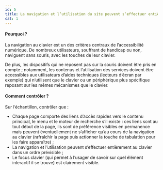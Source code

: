 ```yaml
---
id: 5
title: La navigation et l’utilisation du site peuvent s’effectuer entièrement au clavier
cat: 1
---
```


#### Pourquoi ?

La navigation au clavier est un des critères centraux de l’accessibilité numérique. De nombreux utilisateurs, souffrant de handicap ou non, naviguent sans souris, avec les touches de leur clavier. 

De plus, les dispositifs qui ne reposent pas sur la souris doivent être pris en compte ; notamment, les contenus et l’utilisation des services doivent être accessibles aux utilisateurs d’aides techniques (lecteurs d’écran par exemple) qui n’utilisent que le clavier ou un périphérique plus spécifique reposant sur les mêmes mécanismes que le clavier.

#### Comment contrôler ?

Sur l’échantillon, contrôler que :
* Chaque page comporte des liens d’accès rapides vers le contenu principal, le menu et le moteur de recherche s’il existe : ces liens sont au tout début de la page, ils sont de préférence visibles en permanence mais peuvent éventuellement ne s’afficher qu’au cours de la navigation au clavier (rafraîchir la page puis actionner la touche de tabulation pour les faire apparaître) ;
* La navigation et l’utilisation peuvent s’effectuer entièrement au clavier dans un ordre prévisible ;
* Le focus clavier (qui permet à l’usager de savoir sur quel élément interactif il se trouve) est clairement visible.